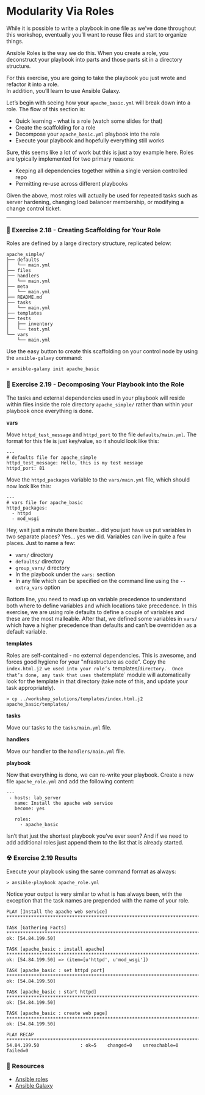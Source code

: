 # Modularity Via Roles

While it is possible to write a playbook in one file as we’ve done throughout this workshop, eventually you’ll 
want to reuse files and start to organize things.
 
Ansible Roles is the way we do this. When you create a role, you deconstruct your playbook into parts and those 
parts sit in a directory structure. 
 
For this exercise, you are going to take the playbook you just wrote and refactor it into a role.  
In addition, you’ll learn to use Ansible Galaxy.
 
Let’s begin with seeing how your `apache_basic.yml` will break down into a role.  The flow of this section is:

 - Quick learning - what is a role (watch some slides for that)
 - Create the scaffolding for a role
 - Decompose your `apache_basic.yml` playbook into the role
 - Execute your playbook and hopefully everything still works

Sure, this seems like a lot of work but this is just a toy example here.  Roles are typically implemented for
two primary reasons:

 - Keeping all dependencies together within a single version controlled repo
 - Permitting re-use across different playbooks

Given the above, most roles will actually be used for repeated tasks such as server hardening, changing
load balancer membership, or modifying a change control ticket.

<hr>

### 💪  Exercise 2.18 - Creating Scaffolding for Your Role

Roles are defined by a large directory structure, replicated below:

```
apache_simple/
├── defaults
│   └── main.yml
├── files
├── handlers
│   └── main.yml
├── meta
│   └── main.yml
├── README.md
├── tasks
│   └── main.yml
├── templates
├── tests
│   ├── inventory
│   └── test.yml
└── vars
    └── main.yml
```

Use the easy button to create this scaffolding on your control node by using the `ansible-galaxy` command:

```
> ansible-galaxy init apache_basic
```


### 💪  Exercise 2.19 - Decomposing Your Playbook into the Role

The tasks and external dependencies used in your playbook will reside within files inside the role directory `apache_simple/`
rather than within your playbook once everything is done.

**vars**

Move `httpd_test_message` and `httpd_port` to the file `defaults/main.yml`.  The format for this file is just key/value, so
it should look like this:

```
---
# defaults file for apache_simple
httpd_test_message: Hello, this is my test message
httpd_port: 81
```

Move the `httpd_packages` variable to the `vars/main.yml` file, which should now look like this:

```
---
# vars file for apache_basic
httpd_packages:
  - httpd
  - mod_wsgi
```

Hey, wait just a minute there buster… did you just have us put variables in two separate places?
Yes… yes we did. Variables can live in quite a few places. Just to name a few:
 
 - `vars/` directory
 - `defaults/` directory
 - `group_vars/` directory
 - In the playbook under the `vars:` section
 - In any file which can be specified on the command line using the `--extra_vars` option
 
Bottom line, you need to read up on variable precedence to understand both where to define variables and which locations take 
precedence. In this exercise, we are using role defaults to define a couple of variables and these are the most malleable. After 
that, we defined some variables in `vars/` which have a higher precedence than defaults and can’t be overridden as a default variable.

**templates**

Roles are self-contained - no external dependencies.  This is awesome, and forces good hygiene for your "nfrastructure as code".
Copy the `index.html.j2 we used into your role’s `templates/` directory.  Once that’s done, any task that uses the `template`
module will automatically look for the template in that directory (take note of this, and update your task appropriately).

```
> cp ../workshop_solutions/templates/index.html.j2 apache_basic/templates/
```

**tasks**

Move our tasks to the `tasks/main.yml` file.

**handlers**

Move our handler to the `handlers/main.yml` file.

**playbook**

Now that everything is done, we can re-write your playbook.  Create a new file `apache_role.yml` and add the following content:

```
---
 - hosts: lab_server
   name: Install the apache web service
   become: yes

   roles:
     - apache_basic
```

Isn’t that just the shortest playbook you’ve ever seen?  And if we need to add additional roles just append them to the list
that is already started.


### ☢ Exercise 2.19 Results

Execute your playbook using the same command format as always:

```
> ansible-playbook apache_role.yml
```

Notice your output is very similar to what is has always been, with the exception that the task names are prepended with
the name of your role.

```
PLAY [Install the apache web service] **************************************************************************************************************************

TASK [Gathering Facts] *****************************************************************************************************************************************
ok: [54.84.199.50]

TASK [apache_basic : install apache] ***************************************************************************************************************************
ok: [54.84.199.50] => (item=[u'httpd', u'mod_wsgi'])

TASK [apache_basic : set httpd port] ***************************************************************************************************************************
ok: [54.84.199.50]

TASK [apache_basic : start httpd] ******************************************************************************************************************************
ok: [54.84.199.50]

TASK [apache_basic : create web page] **************************************************************************************************************************
ok: [54.84.199.50]

PLAY RECAP *****************************************************************************************************************************************************
54.84.199.50               : ok=5    changed=0    unreachable=0    failed=0
```


### 📗 Resources

 - [Ansible roles](http://docs.ansible.com/ansible/latest/playbooks_reuse_roles.html)
 - [Ansible Galaxy](https://galaxy.ansible.com/)

